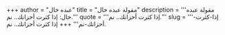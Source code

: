 +++
author = "عبده خال"
title = "مقولة عبده خال"
description = '''مقولة عبده خال: إذا كثرت أحزانك.. نم.'''
quote = '''إذا كثرت أحزانك.. نم.'''
slug = '''إذا-كثرت-أحزانك-نم'''
+++
إذا كثرت أحزانك.. نم.

